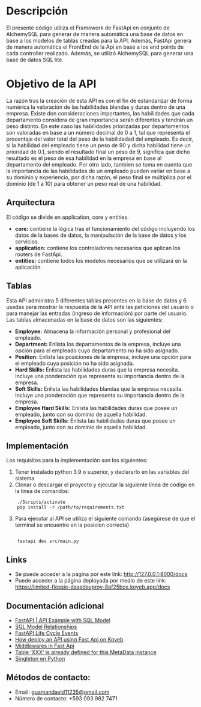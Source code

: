 # Descripción
El presente código utiliza el Framework de FastApi en conjunto de AlchemySQL para generar de manera automática una base de datos en base a los modelos de tablas creadas para la API. Además, FastApi genera de manera automática el FrontEnd de la Api en base a los end points de cada controller realizado. Además, se utilizó AlchemySQL para generar una base de datos SQL lite.

# Objetivo de la API
La razón tras la creación de esta API es con el fin de estandarizar de forma numérica la valoración de las habilidades blandas y duras dentro de una empresa. Existe don consideraciones importantes, las habilidades que cada departamento considera de gran importancia serán diferentes y tendrán un peso distinto. En este caso las habilidades priorizadas por departamentos son valoradas en base a un número decimal de 0 a 1, tal que representa el procentaje del valor total del peso de la habilidadad del empleado. Es decir, si la habilidad del empleado tiene un peso de 90 y dicha habilidad tiene un prioridad de 0.1, siendo el resultado final un peso de 9, significa que dicho resultado es el peso de esa habilidad en la empresa en base al departamento del empleado. Por otro lado, tambien se toma en cuenta que la importancia de las habilidades de un empleado pueden variar en base a su dominio y experiencio, por dicha razón, el peso final se múltiplica por el dominio (de 1 a 10) para obtener un peso real de una habilidad. 


## Arquitectura

El código se divide en application, core y entities.
- <b>core:</b> contiene la lógica tras el funcionamiento del código incluyendo los datos de la bases de datos, la manipulación de la base de datos y los servicios.
- <b>application:</b> contiene los controladores necesarios que aplican los routers de FastApi.
- <b>entities:</b> contiene todos los modelos necesarios que se utilizará en la aplicación.

## Tablas
Esta API administra 5 diferentes tablas presentes en la base de datos y 6 usadas para mostrar la respuesta de la API ante las peticiones del usuario o para manejar las entradas (ingreso de información) por parte del usuario. <br>
Las tablas almacenadas en la base de datos son las siguientes:
- <b>Employee:</b> Almacena la información personal y profesional del empleado.
- <b>Department:</b> Enlista los departamentos de la empresa, incluye una opción para el empleado cuyo departamento no ha sido asignado.
- <b>Position:</b> Enlista las posiciones de la empresa, incluye una opción para el empleado cuya posición no ha sido asignada.
- <b>Hard Skills:</b> Enlista las habilidades duras que la empresa necesita. Incluye una ponderación que representa su importancia dentro de la empresa.
- <b>Soft Skills:</b> Enlista las habilidades blandas que la empresa necesita. Incluye una ponderación que representa su importancia dentro de la empresa.
- <b>Employee Hard Skills:</b> Enlista las habilidades duras que posee un empleado, junto con su dominio de aquella habilidad.
- <b>Employee Soft Skills:</b> Enlista las habilidades duras que posee un empleado, junto con su dominio de aquella habilidad.

## Implementación
Los requisitos para la implementación son los siguientes:
1. Tener instalado python 3.9 o superior, y declararlo en las variables del sistema
2. Clonar o descargar el proyecto y ejecutar la siguiente línea de código en la línea de comandos:


```
    ./Scripts/activate
    pip install -r /path/to/requirements.txt
```
3. Para ejecutar al API se utiliza el siguiente comando (asegúrese de que el terminal se encuentre en la posicion correcta)
```pip install -r /path/to/requirements.txt

    fastapi dev src/main.py
```
## Links
- Se puede acceder a la página por este link: http://127.0.0.1:8000/docs 
- Puede acceder a la página deployada por medio de este link: https://limited-flossie-dasedevproy-8af25bce.koyeb.app/docs

## Documentación adicional
- [FastAPI | API Example with SQL Model](https://fastapi.tiangolo.com/tutorial/sql-databases/#create-models)
- [SQL Model Relationships](https://sqlmodel.tiangolo.com/tutorial/fastapi/relationships/)
- [FastAPI Life Cycle Events](https://fastapi.tiangolo.com/advanced/events/)
- [How deploy an API using Fast Api on Koyeb](https://www.koyeb.com/docs/deploy/fastapi)
- [Middlewares in Fast Api](https://fastapi.tiangolo.com/advanced/middleware/#gzipmiddleware)
- [Table 'XXX' is already defined for this MetaData instance](https://github.com/fastapi/sqlmodel/issues/350)
- [Singleton en Python](https://stackoverflow.com/questions/6760685/what-is-the-best-way-of-implementing-singleton-in-python)

## Métodos de contacto:
- Email: guamandavid11235@gmail.com
- Número de contacto: +593 093 982 7471
